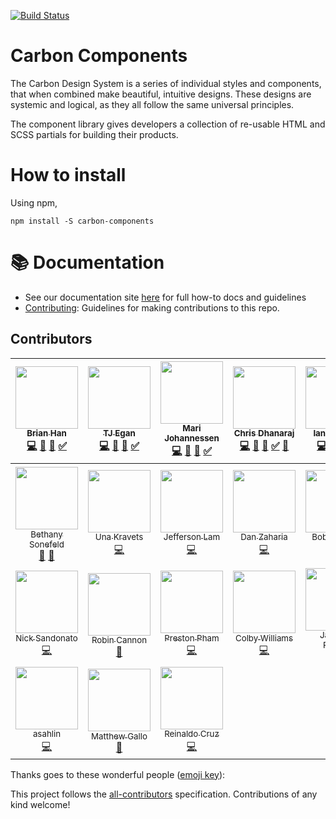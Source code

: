 [![Build Status](https://travis-ci.org/carbon-design-system/carbon-components.svg?branch=master)](https://travis-ci.org/carbon-design-system/carbon-components)

# Carbon Components

 The Carbon Design System is a series of individual styles and components, that when combined make beautiful, intuitive designs. These designs are systemic and logical, as they all follow the same universal principles.

The component library gives developers a collection of re-usable HTML and SCSS partials for building their products.

# How to install

Using npm,

```
npm install -S carbon-components
```

# :books: Documentation

* See our documentation site [here](http://carbondesignsystem.com/getting-started/developers) for full how-to docs and guidelines
* [Contributing](/docs/contributing.md): Guidelines for making contributions to this repo.

## Contributors

<!-- ALL-CONTRIBUTORS-LIST:START - Do not remove or modify this section -->
| [<img src="https://avatars3.githubusercontent.com/u/4185382?v=4" width="100px;"/><br /><sub>Brian Han</sub>](https://github.com/hellobrian)<br />[💻](https://github.com/carbon-design-system/carbon-components/commits?author=hellobrian "Code") [📖](https://github.com/carbon-design-system/carbon-components/commits?author=hellobrian "Documentation") [👀](#review-hellobrian "Reviewed Pull Requests") [✅](#tutorial-hellobrian "Tutorials") | [<img src="https://avatars1.githubusercontent.com/u/11928039?v=4" width="100px;"/><br /><sub>TJ Egan</sub>](http://tw15egan.github.io/portfolio)<br />[💻](https://github.com/carbon-design-system/carbon-components/commits?author=tw15egan "Code") [📖](https://github.com/carbon-design-system/carbon-components/commits?author=tw15egan "Documentation") [👀](#review-tw15egan "Reviewed Pull Requests") [✅](#tutorial-tw15egan "Tutorials") | [<img src="https://avatars0.githubusercontent.com/u/5447411?v=4" width="100px;"/><br /><sub>Mari Johannessen</sub>](http://www.marijohannessen.com)<br />[💻](https://github.com/carbon-design-system/carbon-components/commits?author=marijohannessen "Code") [📖](https://github.com/carbon-design-system/carbon-components/commits?author=marijohannessen "Documentation") [👀](#review-marijohannessen "Reviewed Pull Requests") [✅](#tutorial-marijohannessen "Tutorials") | [<img src="https://avatars2.githubusercontent.com/u/1266014?v=4" width="100px;"/><br /><sub>Chris Dhanaraj</sub>](http://twitter.com/chrisdhanaraj)<br />[💻](https://github.com/carbon-design-system/carbon-components/commits?author=chrisdhanaraj "Code") [📖](https://github.com/carbon-design-system/carbon-components/commits?author=chrisdhanaraj "Documentation") [👀](#review-chrisdhanaraj "Reviewed Pull Requests") [✅](#tutorial-chrisdhanaraj "Tutorials") [🔧](#tool-chrisdhanaraj "Tools") | [<img src="https://avatars2.githubusercontent.com/u/5481782?v=4" width="100px;"/><br /><sub>Ian Fleming</sub>](http://ianfleming.me/)<br />[💻](https://github.com/carbon-design-system/carbon-components/commits?author=iangfleming "Code") [📖](https://github.com/carbon-design-system/carbon-components/commits?author=iangfleming "Documentation") [👀](#review-iangfleming "Reviewed Pull Requests") [✅](#tutorial-iangfleming "Tutorials") | [<img src="https://avatars3.githubusercontent.com/u/11670886?v=4" width="100px;"/><br /><sub>Anna Gonzales</sub>](https://github.com/aagonzales)<br />[🎨](#design-aagonzales "Design") | [<img src="https://avatars0.githubusercontent.com/u/29312997?v=4" width="100px;"/><br /><sub>Tayler Aitken</sub>](https://github.com/tay-aitken)<br />[🎨](#design-tay-aitken "Design") |
| :---: | :---: | :---: | :---: | :---: | :---: | :---: |
| [<img src="https://avatars2.githubusercontent.com/u/11233508?v=4" width="100px;"/><br /><sub>Bethany Sonefeld</sub>](http://www.bethanysonefeld.com)<br />[🎨](#design-bsonefeld "Design") [📝](#blog-bsonefeld "Blogposts") | [<img src="https://avatars1.githubusercontent.com/u/1693164?v=4" width="100px;"/><br /><sub>Una Kravets</sub>](http://una.im)<br />[💻](https://github.com/carbon-design-system/carbon-components/commits?author=una "Code") | [<img src="https://avatars2.githubusercontent.com/u/6686963?v=4" width="100px;"/><br /><sub>Jefferson Lam</sub>](http://jefferson.im)<br />[💻](https://github.com/carbon-design-system/carbon-components/commits?author=jeffersonlam "Code") | [<img src="https://avatars3.githubusercontent.com/u/9454408?v=4" width="100px;"/><br /><sub>Dan Zaharia</sub>](http://www.danzaharia.com)<br />[💻](https://github.com/carbon-design-system/carbon-components/commits?author=dzaharia1 "Code") | [<img src="https://avatars3.githubusercontent.com/u/6444889?v=4" width="100px;"/><br /><sub>Bobby Smith</sub>](http://bobbysmith.io)<br />[💻](https://github.com/carbon-design-system/carbon-components/commits?author=bobbysmith "Code") | [<img src="https://avatars1.githubusercontent.com/u/1259051?v=4" width="100px;"/><br /><sub>Akira Sudoh</sub>](http://streetphoto.jp/)<br />[💻](https://github.com/carbon-design-system/carbon-components/commits?author=asudoh "Code") [👀](#review-asudoh "Reviewed Pull Requests") [🔧](#tool-asudoh "Tools") | [<img src="https://avatars0.githubusercontent.com/u/870668?v=4" width="100px;"/><br /><sub>Lee Reamsnyder</sub>](http://leereamsnyder.com)<br />[💻](https://github.com/carbon-design-system/carbon-components/commits?author=leereamsnyder "Code") |
| [<img src="https://avatars0.githubusercontent.com/u/181819?v=4" width="100px;"/><br /><sub>Nick Sandonato</sub>](https://github.com/nsand)<br />[💻](https://github.com/carbon-design-system/carbon-components/commits?author=nsand "Code") | [<img src="https://avatars1.githubusercontent.com/u/825457?v=4" width="100px;"/><br /><sub>Robin Cannon</sub>](http://shinytoyrobots.com)<br />[📖](https://github.com/carbon-design-system/carbon-components/commits?author=shinytoyrobots "Documentation") | [<img src="https://avatars0.githubusercontent.com/u/1265379?v=4" width="100px;"/><br /><sub>Preston Pham</sub>](http://preston.io)<br />[💻](https://github.com/carbon-design-system/carbon-components/commits?author=prestonp "Code") | [<img src="https://avatars0.githubusercontent.com/u/8884298?v=4" width="100px;"/><br /><sub>Colby Williams</sub>](http://www.colbycheeze.com)<br />[💻](https://github.com/carbon-design-system/carbon-components/commits?author=colbycheeze "Code") | [<img src="https://avatars2.githubusercontent.com/u/7519029?v=4" width="100px;"/><br /><sub>James Y Rauhut</sub>](http://www.seejamescode.com)<br />[📖](https://github.com/carbon-design-system/carbon-components/commits?author=seejamescode "Documentation") | [<img src="https://avatars3.githubusercontent.com/u/6788995?v=4" width="100px;"/><br /><sub>Chris Johnson</sub>](https://github.com/jhnsnc)<br />[💻](https://github.com/carbon-design-system/carbon-components/commits?author=jhnsnc "Code") | [<img src="https://avatars3.githubusercontent.com/u/114976?v=4" width="100px;"/><br /><sub>Nathan Friedly</sub>](http://nfriedly.com/)<br />[💻](https://github.com/carbon-design-system/carbon-components/commits?author=nfriedly "Code") |
| [<img src="https://avatars1.githubusercontent.com/u/13006634?v=4" width="100px;"/><br /><sub>asahlin</sub>](https://github.com/asahlin)<br />[💻](https://github.com/carbon-design-system/carbon-components/commits?author=asahlin "Code") | [<img src="https://avatars0.githubusercontent.com/u/10215203?v=4" width="100px;"/><br /><sub>Matthew Gallo</sub>](http://www.matthewdgallo.com)<br />[📖](https://github.com/carbon-design-system/carbon-components/commits?author=matthewgallo "Documentation") | [<img src="https://avatars3.githubusercontent.com/u/4438261?v=4" width="100px;"/><br /><sub>Reinaldo Cruz</sub>](http://www.reicruz.com/)<br />[💻](https://github.com/carbon-design-system/carbon-components/commits?author=reicruz "Code") |
<!-- ALL-CONTRIBUTORS-LIST:END -->
Thanks goes to these wonderful people ([emoji key](https://github.com/kentcdodds/all-contributors#emoji-key)):

This project follows the [all-contributors](https://github.com/kentcdodds/all-contributors) specification. Contributions of any kind welcome!